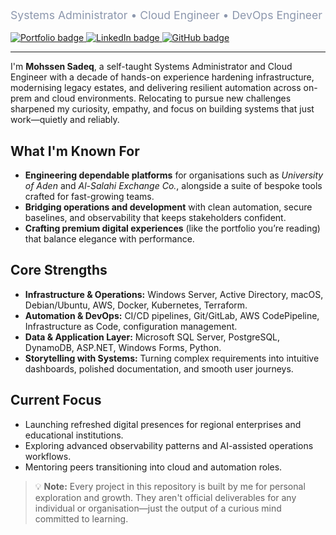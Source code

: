 
  <p style="font-size: 1.1rem; color: #8c97ad; max-width: 520px;">
    Systems Administrator • Cloud Engineer • DevOps Engineer
  </p>
  <a href="https://mohssensadeq.github.io/myPortfolio/" target="_blank" rel="noopener">
    <img src="https://img.shields.io/badge/Portfolio-Sadeq-0b0d12?style=for-the-badge&logo=google-chrome&logoColor=white" alt="Portfolio badge" />
  </a>
  <a href="https://linkedin.com/in/mohssensadeq" target="_blank" rel="noopener">
    <img src="https://img.shields.io/badge/LinkedIn-Connect-0a66c2?style=for-the-badge&logo=linkedin&logoColor=white" alt="LinkedIn badge" />
  </a>
  <a href="https://github.com/mohssensadeq" target="_blank" rel="noopener">
    <img src="https://img.shields.io/badge/GitHub-@mohssensadeq-161b22?style=for-the-badge&logo=github&logoColor=white" alt="GitHub badge" />
  </a>
</div>

---

I'm **Mohssen Sadeq**, a self-taught Systems Administrator and Cloud Engineer with a decade of hands-on experience hardening infrastructure, modernising legacy estates, and delivering resilient automation across on-prem and cloud environments. Relocating to pursue new challenges sharpened my curiosity, empathy, and focus on building systems that just work—quietly and reliably.

## What I'm Known For

- **Engineering dependable platforms** for organisations such as *University of Aden* and *Al-Salahi Exchange Co.*, alongside a suite of bespoke tools crafted for fast-growing teams.
- **Bridging operations and development** with clean automation, secure baselines, and observability that keeps stakeholders confident.
- **Crafting premium digital experiences** (like the portfolio you’re reading) that balance elegance with performance.

## Core Strengths

- **Infrastructure & Operations:** Windows Server, Active Directory, macOS, Debian/Ubuntu, AWS, Docker, Kubernetes, Terraform.
- **Automation & DevOps:** CI/CD pipelines, Git/GitLab, AWS CodePipeline, Infrastructure as Code, configuration management.
- **Data & Application Layer:** Microsoft SQL Server, PostgreSQL, DynamoDB, ASP.NET, Windows Forms, Python.
- **Storytelling with Systems:** Turning complex requirements into intuitive dashboards, polished documentation, and smooth user journeys.

## Current Focus

- Launching refreshed digital presences for regional enterprises and educational institutions.
- Exploring advanced observability patterns and AI-assisted operations workflows.
- Mentoring peers transitioning into cloud and automation roles.

> 💡 **Note:** Every project in this repository is built by me for personal exploration and growth. They aren't official deliverables for any individual or organisation—just the output of a curious mind committed to learning.
